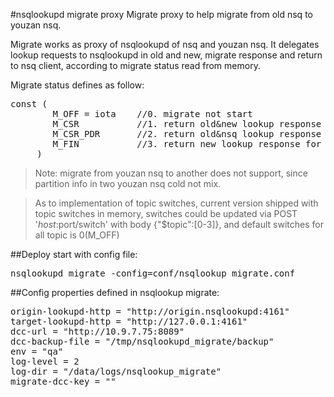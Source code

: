 #nsqlookupd migrate proxy
Migrate proxy to help migrate from old nsq to youzan nsq.
 
Migrate works as proxy of nsqlookupd of nsq and youzan nsq. It delegates lookup requests to nsqlookupd in old and new, 
migrate response and return to nsq client, according to migrate status read from memory.

Migrate status defines as follow:
<pre>const (
     	M_OFF = iota    //0. migrate not start
     	M_CSR           //1. return old&new lookup response for consumer, and old lookup response for producer
     	M_CSR_PDR       //2. return old&nsq lookup response for consumer, and new lookup response for producer
     	M_FIN           //3. return new lookup response for consumer&producer
     )</pre>
     
> Note: migrate from youzan nsq to another does not support, since partition info in two youzan nsq cold not mix.

> As to implementation of topic switches, current version shipped with topic switches in memory, switches could be updated via
POST '$host:$port/switch' with body {"$topic":[0-3]}, and default switches for all topic is 0(M_OFF) 

##Deploy
start with config file:
<pre>nsqlookupd_migrate -config=conf/nsqlookup_migrate.conf</pre>

##Config
properties defined in nsqlookup migrate:
<pre>
origin-lookupd-http = "http://origin.nsqlookupd:4161"
target-lookupd-http = "http://127.0.0.1:4161"
dcc-url = "http://10.9.7.75:8089"
dcc-backup-file = "/tmp/nsqlookupd_migrate/backup"
env = "qa"
log-level = 2
log-dir = "/data/logs/nsqlookup_migrate"
migrate-dcc-key = ""
</pre>